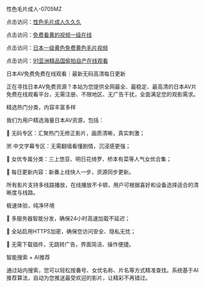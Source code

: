 
性色毛片成人-0705MZ


点击访问：<a href="https://bsdf-5f5.pages.dev/">性色毛片成人久久久</a>

点击访问：<a href="https://fdhf-454.pages.dev/">免费看黄的视频一级在线</a>

点击访问：<a href="https://gsd-agv.pages.dev/">日本一级黄色免费黄色毛片视频</a>

点击访问：<a href="https://bered.pages.dev/">91亚洲精品国偷拍自产在线观看</a>




日本AV免费免费在线观看｜最新无码高清每日更新

正在寻找日本AV免费资源？本站为您提供全网最全、最稳定、最高清的日本AV片免费在线观看平台，无需注册、不限地区、无广告干扰，全面满足您的观影需求。

精选热门分类，内容丰富多样

我们为用户精选海量日本AV资源，包括：

🔞 无码专区：汇聚热门无修正影片，画质清晰，真实刺激；

🈲 中文字幕专区：无需翻墙看懂剧情，沉浸感更强；

🌟 女优专属分类：三上悠亚、明日花绮罗、桥本有菜等人气女优合集；

📅 每日更新内容：新番上线快人一步，资源同步更新。

所有影片支持多线路播放，在线播放不卡顿，用户可根据喜好和设备选择适合的清晰度与线路。

极速体验，纯净环境

🚀 多服务器智能分发，确保24小时高速加载不延迟；

🔐 全站启用HTTPS加密，确保您访问安全、隐私无忧；

🚫 无需下载插件，无跳转广告，界面简洁、操作便捷。

智能搜索 + AI推荐

通过站内搜索，您可以轻松按番号、女优名称、片名等方式精准查找。系统基于AI推荐算法，自动为您推送最受欢迎的影片，让精彩不再错过。















<span style="display:none;">[Canonical link]( https://github.com/six20250705/six02 ）</span>
